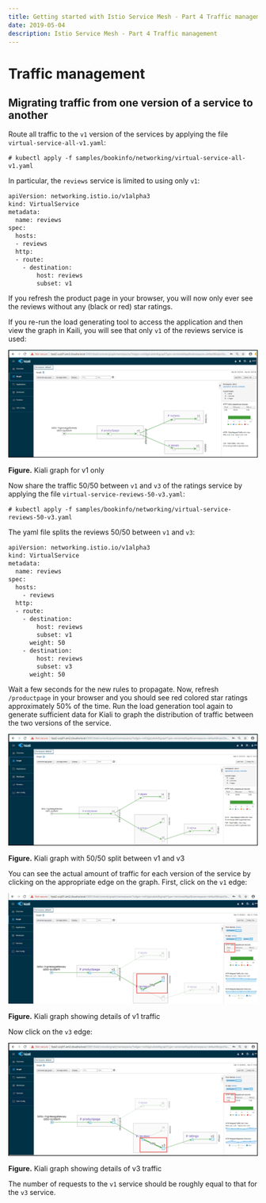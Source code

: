 ```yaml
---
title: Getting started with Istio Service Mesh - Part 4 Traffic management
date: 2019-05-04
description: Istio Service Mesh - Part 4 Traffic management
---
```


# Traffic management


## Migrating traffic from one version of a service to another

Route all traffic to the `v1` version of the services by applying the file `virtual-service-all-v1.yaml`:

```
# kubectl apply -f samples/bookinfo/networking/virtual-service-all-v1.yaml
```

In particular, the `reviews` service is limited to using only `v1`:

```
apiVersion: networking.istio.io/v1alpha3
kind: VirtualService
metadata:
  name: reviews
spec:
  hosts:
  - reviews
  http:
  - route:
    - destination:
        host: reviews
        subset: v1
```

If you refresh the product page in your browser, you will now only ever see the reviews without any (black or red) star ratings.

If you re-run the load generating tool to access the application and then view the graph in Kaili, 
you will see that only `v1` of the reviews service is used:



![Kiali graph for v1 only][media-kiali-v1-only-png]

**Figure.** Kiali graph for v1 only


Now share the traffic 50/50 between `v1` and `v3` of the ratings service by applying the file
 `virtual-service-reviews-50-v3.yaml`:

```
# kubectl apply -f samples/bookinfo/networking/virtual-service-reviews-50-v3.yaml
```

The yaml file splits the reviews 50/50 between `v1` and `v3`:

```
apiVersion: networking.istio.io/v1alpha3
kind: VirtualService
metadata:
  name: reviews
spec:
  hosts:
    - reviews
  http:
  - route:
    - destination:
        host: reviews
        subset: v1
      weight: 50
    - destination:
        host: reviews
        subset: v3
      weight: 50
```

Wait a few seconds for the new rules to propagate. Now, refresh `/productpage` in your browser and you should see 
red colored star ratings approximately 50% of the time. Run the load generation tool again to generate sufficient 
data for Kiali to graph the distribution of traffic between the two versions of the service.


![Kiali graph with 50/50 split between v1 and v3][media-kiali-v1-v3-50-png]

**Figure.** Kiali graph with 50/50 split between v1 and v3


You can see the actual amount of traffic for each version of the service by clicking on the appropriate 
edge on the graph. First, click on the `v1` edge:

![Kiali graph showing details of v1 traffic][media-kiali-v1-50-png]

**Figure.** Kiali graph showing details of v1 traffic


Now click on the `v3` edge:

![Kiali graph showing details of v3 traffic][media-kiali-v3-50-png]

**Figure.** Kiali graph showing details of v3 traffic

The number of requests to the `v1` service should be roughly equal to that for the `v3` service.

[media-kiali-v1-only-png]:<./media/kiali-v1-only.png> "Figure: Kiali graph for v1 only"
[media-kiali-v1-v3-50-png]:<./media/kiali-v1-v3-50.png> "Figure: Kiali graph with 50/50 split between v1 and v3"
[media-kiali-v1-50-png]:<./media/kiali-v1-50.png> "Figure: Kiali graph showing details of v1 traffic"
[media-kiali-v3-50-png]:<./media/kiali-v3-50.png> "Figure: Kiali graph showing details of v3 traffic"
